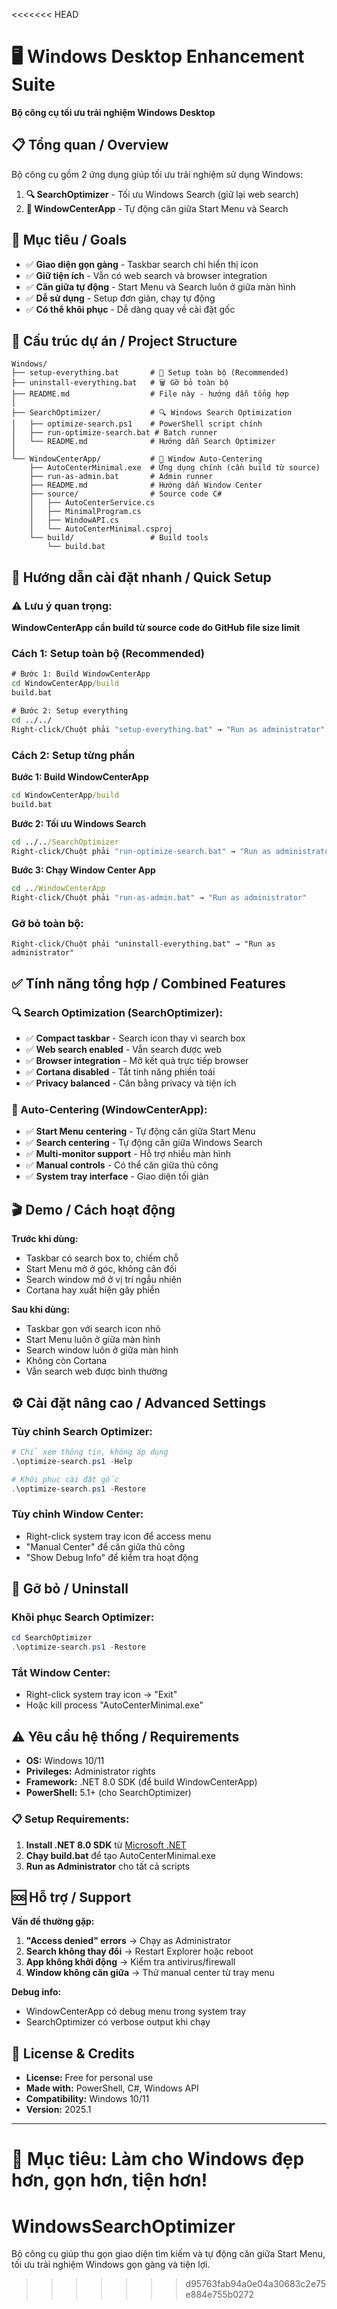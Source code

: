 <<<<<<< HEAD
# 🖥️ Windows Desktop Enhancement Suite
**Bộ công cụ tối ưu trải nghiệm Windows Desktop**

## 📋 Tổng quan / Overview

Bộ công cụ gồm 2 ứng dụng giúp tối ưu trải nghiệm sử dụng Windows:

1. **🔍 SearchOptimizer** - Tối ưu Windows Search (giữ lại web search)
2. **🎯 WindowCenterApp** - Tự động căn giữa Start Menu và Search

## 🎯 Mục tiêu / Goals

- ✅ **Giao diện gọn gàng** - Taskbar search chỉ hiển thị icon
- ✅ **Giữ tiện ích** - Vẫn có web search và browser integration  
- ✅ **Căn giữa tự động** - Start Menu và Search luôn ở giữa màn hình
- ✅ **Dễ sử dụng** - Setup đơn giản, chạy tự động
- ✅ **Có thể khôi phục** - Dễ dàng quay về cài đặt gốc

## 📁 Cấu trúc dự án / Project Structure

```
Windows/
├── setup-everything.bat       # 🚀 Setup toàn bộ (Recommended)
├── uninstall-everything.bat   # 🗑️ Gỡ bỏ toàn bộ
├── README.md                  # File này - hướng dẫn tổng hợp
│
├── SearchOptimizer/           # 🔍 Windows Search Optimization
│   ├── optimize-search.ps1    # PowerShell script chính
│   ├── run-optimize-search.bat # Batch runner
│   └── README.md              # Hướng dẫn Search Optimizer
│
└── WindowCenterApp/           # 🎯 Window Auto-Centering
    ├── AutoCenterMinimal.exe  # Ứng dụng chính (cần build từ source)
    ├── run-as-admin.bat       # Admin runner
    ├── README.md              # Hướng dẫn Window Center
    ├── source/                # Source code C#
    │   ├── AutoCenterService.cs
    │   ├── MinimalProgram.cs
    │   ├── WindowAPI.cs
    │   └── AutoCenterMinimal.csproj
    └── build/                 # Build tools
        └── build.bat
```

## 🚀 Hướng dẫn cài đặt nhanh / Quick Setup

### ⚠️ **Lưu ý quan trọng:**
**WindowCenterApp cần build từ source code do GitHub file size limit**

### Cách 1: Setup toàn bộ (Recommended)
```cmd
# Bước 1: Build WindowCenterApp
cd WindowCenterApp/build
build.bat

# Bước 2: Setup everything
cd ../../
Right-click/Chuột phải "setup-everything.bat" → "Run as administrator"
```

### Cách 2: Setup từng phần
**Bước 1: Build WindowCenterApp**
```cmd
cd WindowCenterApp/build
build.bat
```

**Bước 2: Tối ưu Windows Search**
```cmd
cd ../../SearchOptimizer
Right-click/Chuột phải "run-optimize-search.bat" → "Run as administrator"
```

**Bước 3: Chạy Window Center App**  
```cmd
cd ../WindowCenterApp
Right-click/Chuột phải "run-as-admin.bat" → "Run as administrator"
```

### Gỡ bỏ toàn bộ:
```
Right-click/Chuột phải "uninstall-everything.bat" → "Run as administrator"
```

## ✅ Tính năng tổng hợp / Combined Features

### 🔍 Search Optimization (SearchOptimizer):
- ✅ **Compact taskbar** - Search icon thay vì search box
- ✅ **Web search enabled** - Vẫn search được web
- ✅ **Browser integration** - Mở kết quả trực tiếp browser
- ✅ **Cortana disabled** - Tắt tính năng phiền toái
- ✅ **Privacy balanced** - Cân bằng privacy và tiện ích

### 🎯 Auto-Centering (WindowCenterApp):
- ✅ **Start Menu centering** - Tự động căn giữa Start Menu
- ✅ **Search centering** - Tự động căn giữa Windows Search
- ✅ **Multi-monitor support** - Hỗ trợ nhiều màn hình
- ✅ **Manual controls** - Có thể căn giữa thủ công
- ✅ **System tray interface** - Giao diện tối giản

## 🎬 Demo / Cách hoạt động

**Trước khi dùng:**
- Taskbar có search box to, chiếm chỗ
- Start Menu mở ở góc, không cân đối
- Search window mở ở vị trí ngẫu nhiên
- Cortana hay xuất hiện gây phiền

**Sau khi dùng:**
- Taskbar gọn với search icon nhỏ
- Start Menu luôn ở giữa màn hình
- Search window luôn ở giữa màn hình  
- Không còn Cortana
- Vẫn search web được bình thường

## ⚙️ Cài đặt nâng cao / Advanced Settings

### Tùy chỉnh Search Optimizer:
```powershell
# Chỉ xem thông tin, không áp dụng
.\optimize-search.ps1 -Help

# Khôi phục cài đặt gốc
.\optimize-search.ps1 -Restore
```

### Tùy chỉnh Window Center:
- Right-click system tray icon để access menu
- "Manual Center" để căn giữa thủ công
- "Show Debug Info" để kiểm tra hoạt động

## 🔄 Gỡ bỏ / Uninstall

### Khôi phục Search Optimizer:
```powershell
cd SearchOptimizer
.\optimize-search.ps1 -Restore
```

### Tắt Window Center:
- Right-click system tray icon → "Exit"
- Hoặc kill process "AutoCenterMinimal.exe"

## ⚠️ Yêu cầu hệ thống / Requirements

- **OS:** Windows 10/11
- **Privileges:** Administrator rights
- **Framework:** .NET 8.0 SDK (để build WindowCenterApp)
- **PowerShell:** 5.1+ (cho SearchOptimizer)

### 📋 **Setup Requirements:**
1. **Install .NET 8.0 SDK** từ [Microsoft .NET](https://dotnet.microsoft.com/download)
2. **Chạy build.bat** để tạo AutoCenterMinimal.exe
3. **Run as Administrator** cho tất cả scripts

## 🆘 Hỗ trợ / Support

**Vấn đề thường gặp:**

1. **"Access denied" errors** → Chạy as Administrator
2. **Search không thay đổi** → Restart Explorer hoặc reboot
3. **App không khởi động** → Kiểm tra antivirus/firewall
4. **Window không căn giữa** → Thử manual center từ tray menu

**Debug info:**
- WindowCenterApp có debug menu trong system tray
- SearchOptimizer có verbose output khi chạy

## 📝 License & Credits

- **License:** Free for personal use
- **Made with:** PowerShell, C#, Windows API
- **Compatibility:** Windows 10/11
- **Version:** 2025.1

---
**🎯 Mục tiêu: Làm cho Windows đẹp hơn, gọn hơn, tiện hơn!**
=======
# WindowsSearchOptimizer
Bộ công cụ giúp thu gọn giao diện tìm kiếm và tự động căn giữa Start Menu, tối ưu trải nghiệm Windows gọn gàng và tiện lợi.
>>>>>>> d95763fab94a0e04a30683c2e75e884e755b0272
